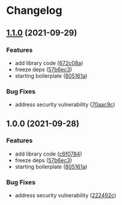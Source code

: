 # Changelog

## [1.1.0](https://www.github.com/shipperizer/kilo-franz/compare/v1.0.0...v1.1.0) (2021-09-29)


### Features

* add library code ([672c08a](https://www.github.com/shipperizer/kilo-franz/commit/672c08a10cee9737a65b862992a0043d255755b3))
* freeze deps ([57b6ec3](https://www.github.com/shipperizer/kilo-franz/commit/57b6ec39cef198514a3df86a6fc4a77b054f9e3f))
* starting boilerplate ([805161a](https://www.github.com/shipperizer/kilo-franz/commit/805161a09c1bdb21ecb900eb1d6bccde2ac65631))


### Bug Fixes

* address security vulnerability ([70aac9c](https://www.github.com/shipperizer/kilo-franz/commit/70aac9c56f94531c3eb602290d96f87d14168028))

## 1.0.0 (2021-09-28)


### Features

* add library code ([c6f0784](https://www.github.com/shipperizer/kilo-franz/commit/c6f0784627fff3855f3a48033bd45d35b6193b61))
* freeze deps ([57b6ec3](https://www.github.com/shipperizer/kilo-franz/commit/57b6ec39cef198514a3df86a6fc4a77b054f9e3f))
* starting boilerplate ([805161a](https://www.github.com/shipperizer/kilo-franz/commit/805161a09c1bdb21ecb900eb1d6bccde2ac65631))


### Bug Fixes

* address security vulnerability ([222492c](https://www.github.com/shipperizer/kilo-franz/commit/222492c5114a9b2733af17353d01de901755b80b))
